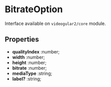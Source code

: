 # BitrateOption

Interface available on `videogular2/core` module.

## Properties

- **qualityIndex** :number;
- **width** :number;
- **height** :number;
- **bitrate** :number;
- **mediaType** :string;
- **label?** :string;
